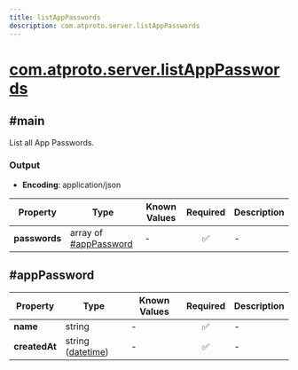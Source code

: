 ```yaml
---
title: listAppPasswords
description: com.atproto.server.listAppPasswords
---
```


# [com.atproto.server.listAppPasswords](https://github.com/myConsciousness/atproto.dart/blob/main/lexicons/com/atproto/server/listAppPasswords.json)

## #main

List all App Passwords.

### Output

- **Encoding**: application/json

| Property | Type | Known Values | Required | Description |
| --- | --- | --- | :---: | --- |
| **passwords** | array of [#appPassword](#apppassword) | - | ✅ | - |

## #appPassword

| Property | Type | Known Values | Required | Description |
| --- | --- | --- | :---: | --- |
| **name** | string | - | ✅ | - |
| **createdAt** | string ([datetime](https://atproto.com/specs/lexicon#datetime)) | - | ✅ | - |
